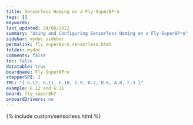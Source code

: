 ```yaml
---
title: Sensorless Homing on a Fly-Super8Pro
tags: []
keywords: 
last_updated: 24/08/2022
summary: "Using and Configuring Sensorless Homing on a Fly-Super8Pro"
sidebar: mydoc_sidebar
permalink: fly_super8pro_sensorless.html
folder: mydoc
comments: false
toc: false
datatable: true
boardname: Fly-Super8Pro
stepperSPI: 2
TMC: "{ G.12, G.11, G.10, G.9, D.7, D.6, A.8, F.3 }"
example: G.12 and G.11
board: fly_super8h7
onboardDrivers: no
---
```


{% include custom/sensorless.html %}